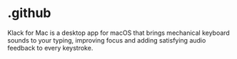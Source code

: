 # .github
Klack for Mac is a desktop app for macOS that brings mechanical keyboard sounds to your typing, improving focus and adding satisfying audio feedback to every keystroke.
